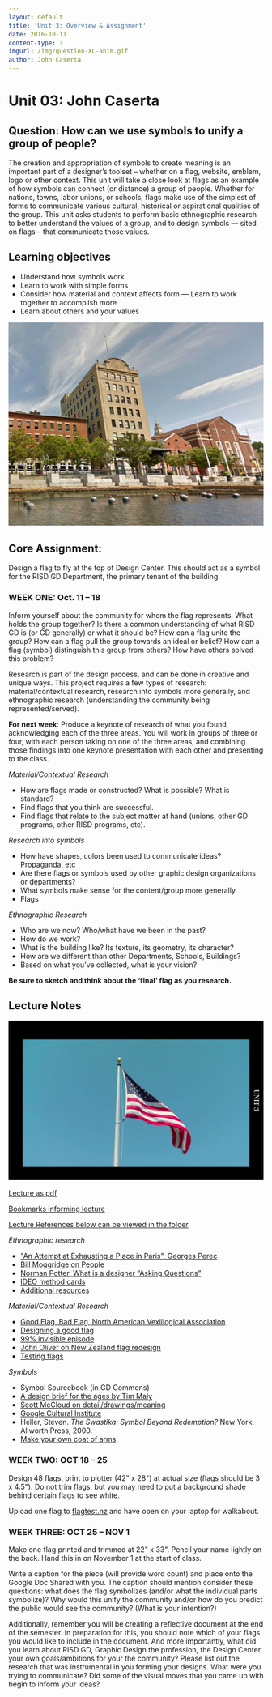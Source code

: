 ```yaml
---
layout: default
title: 'Unit 3: Overview & Assignment'
date: 2016-10-11
content-type: 3
imgurl: /img/question-XL-anim.gif
author: John Caserta
---
```


# Unit 03: John Caserta

## Question: How can we use symbols to unify a group of people?

The creation and appropriation of symbols to create meaning is an important part of a designer’s toolset – whether on a flag, website, emblem, logo or other context. This unit will take a close look at flags as an example of how symbols can connect (or distance) a group of people. Whether for nations, towns, labor unions, or schools, flags make use of the simplest of forms to communicate various cultural, historical or aspirational qualities of the group. This unit asks students to perform basic ethnographic research to better understand the values of a group, and to design symbols — sited on flags – that communicate those values.

## Learning objectives
* Understand how symbols work
* Learn to work with simple forms
* Consider how material and context affects form — Learn to work together to accomplish more
* Learn about others and your values


![Design Center](/img/dc_flag.jpg)

## Core Assignment:

Design a flag to fly at the top of Design Center. This should act as a symbol for the RISD GD Department, the primary tenant of the building.

### WEEK ONE: Oct. 11 – 18
Inform yourself about the community for whom the flag represents. What holds the group together? Is there a common understanding of what RISD GD is (or GD generally) or what it should be? How can a flag unite the group? How can a flag pull the group towards an ideal or belief? How can a flag (symbol) distinguish this group from others? How have others solved this problem?

Research is part of the design process, and can be done in creative and unique ways. This project requires a few types of research: material/contextual research, research into symbols more generally, and ethnographic research (understanding the community being represented/served).

**For next week**: Produce a keynote of research of what you found, acknowledging each of the three areas. You will work in groups of three or four, with each person taking on one of the three areas, and combining those findings into one keynote presentation with each other and presenting to the class.


*Material/Contextual Research*

* How are flags made or constructed? What is possible? What is standard?
* Find flags that you think are successful.
* Find flags that relate to the subject matter at hand (unions, other GD programs, other RISD programs, etc).

*Research into symbols*

* How have shapes, colors been used to communicate ideas? Propaganda, etc
* Are there flags or symbols used by other graphic design organizations or departments?
* What symbols make sense for the content/group more generally
* Flags

*Ethnographic Research*

* Who are we now? Who/what have we been in the past?
* How do we work?
* What is the building like? Its texture, its geometry, its character?
* How are we different than other Departments, Schools, Buildings?
* Based on what you’ve collected, what is your vision?


**Be sure to sketch and think about the ‘final’ flag as you research.**


## Lecture Notes

![Flag](/img/flag.png)

[Lecture as pdf](https://drive.google.com/file/d/0BzGo6I72eF2HQ2ZJT2k3LUx5UmM)

[Bookmarks informing lecture](https://www.are.na/john-caserta/flag)

[Lecture References below can be viewed in the folder](https://drive.google.com/drive/folders/0BzGo6I72eF2HcENNVDZ4NHE3bWM?usp=sharing)


*Ethnographic research*

* ["An Attempt at Exhausting a Place in Paris", Georges Perec ](https://drive.google.com/open?id=0BzGo6I72eF2HMTF0UU9lbl9Xams)
* [Bill Moggridge on People](https://drive.google.com/open?id=0BzGo6I72eF2HT0Y2RnQ4RVVIbmM)
* [Norman Potter. What is a designer “Asking Questions”](https://drive.google.com/open?id=0BzGo6I72eF2HX2NWQ2JuUmRHV00)
* [IDEO method cards](http://www.gillianhayes.com/Inf231F12/wp-content/uploads/2012/10/IDEOMethodCards.pdf)
* [Additional resources](https://drive.google.com/drive/folders/0BzGo6I72eF2HaXNVNXhKbEZESVE?usp=sharing)


*Material/Contextual Research*

* [Good Flag, Bad Flag, North American Vexillogical Association](http://www.metisnation.org/media/376268/gfbf_final_web.pdf)
*  [Designing a good flag](http://99percentinvisible.org/episode/vexillonaire/)
*  [99% invisible episode](http://99percentinvisible.org/article/vexillology-revisited-fixing-worst-civic-flag-designs-america/)
* [John Oliver on New Zealand flag redesign](https://www.youtube.com/watch?v=m_2tL--HMIo)
* [Testing flags](http://flagtest.nz/)

*Symbols*

* Symbol Sourcebook (in GD Commons)
* [A design brief for the ages by Tim Maly](https://worksthatwork.com/3/message-to-the-future/share/e8758f8c69f28bb2a0a1ff8d8a91196e)
* [Scott McCloud on detail/drawings/meaning](https://drive.google.com/open?id=0BzGo6I72eF2HM1QxRUpoRnF4MjQ)
* [Google Cultural Institute](https://www.google.com/culturalinstitute)
* Heller, Steven. *The Swastika: Symbol Beyond Redemption?* New York: Allworth Press, 2000.
* [Make your own coat of arms](http://myblazon.com/)




### WEEK TWO: OCT 18 – 25
Design 48 flags, print to plotter (42" x 28") at actual size (flags should be 3 x 4.5"). Do not trim flags, but you may need to put a background shade behind certain flags to see white.

Upload one flag to [flagtest.nz](http://flagtest.nz/) and have open on your laptop for walkabout.


### WEEK THREE: OCT 25 – NOV 1
Make one flag printed and trimmed at 22" x 33". Pencil your name lightly on the back. Hand this in on November 1 at the start of class.

Write a caption for the piece (will provide word count) and place onto the Google Doc Shared with you. The caption should mention consider these questions: what does the flag symbolizes (and/or what the individual parts symbolize)? Why would this unify the community and/or how do you predict the public would see the community? (What is your intention?)

Additionally, remember you will be creating a reflective document at the end of the semester. In preparation for this, you should note which of your flags you would like to include in the document. And more importantly, what did you learn about RISD GD, Graphic Design the profession, the Design Center, your own goals/ambitions for your the community? Please list out the research that was instrumental in you forming your designs. What were you trying to communicate? Did some of the visual moves that you came up with begin to inform your ideas?
